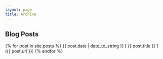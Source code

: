 ```yaml
---
layout: page
title: Archive
---
```


## Blog Posts

{% for post in site.posts %}
  {{ post.date | date_to_string }} [ {{ post.title }} ]({{ post.url }})
{% endfor %}
